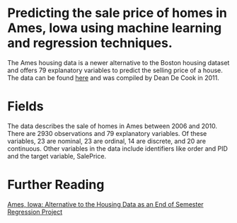 # Predicting the sale price of homes in Ames, Iowa using machine learning and regression techniques. 

The Ames housing data is a newer alternative to the Boston housing dataset and offers 79 explanatory variables to predict the selling price of a house. The data can be found [here](https://www.kaggle.com/datasets/marcopale/housing) and was compiled by Dean De Cook in 2011. 

# Fields

The data describes the sale of homes in Ames between 2006 and 2010. There are 2930 observations and 79 explanatory variables. Of these variables, 23 are nominal, 23 are ordinal, 14 are discrete, and 20 are continuous. Other variables in the data include identifiers like order and PID and the target variable, SalePrice. 


# Further Reading
[Ames, Iowa: Alternative to the Housing Data as an End of Semester Regression Project](https://jse.amstat.org/v19n3/decock.pdf)
